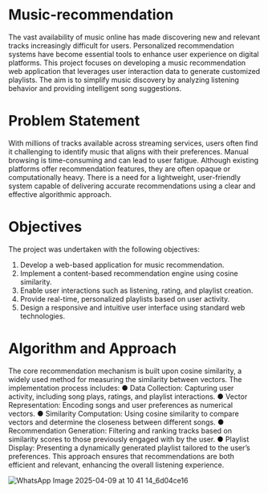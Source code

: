 # Music-recommendation #
The vast availability of music online has made discovering new and relevant tracks increasingly difficult for users. Personalized recommendation systems have become essential tools to enhance user experience on digital platforms. This project focuses on developing a music recommendation web application that leverages user interaction data to generate customized playlists. The aim is to simplify music discovery by analyzing
listening behavior and providing intelligent song suggestions.

# Problem Statement #
With millions of tracks available across streaming services, users often find it challenging to identify music that aligns with their preferences. Manual browsing is time-consuming and can lead to user fatigue. Although existing platforms offer recommendation features, they are often opaque or computationally heavy. There is a need for a lightweight, user-friendly system capable of delivering accurate recommendations using a clear and effective algorithmic approach.

# Objectives #
The project was undertaken with the following objectives:
1. Develop a web-based application for music recommendation.
2. Implement a content-based recommendation engine using cosine similarity.
3. Enable user interactions such as listening, rating, and playlist creation.
4. Provide real-time, personalized playlists based on user activity.
5. Design a responsive and intuitive user interface using standard web technologies.


# Algorithm and Approach #
The core recommendation mechanism is built upon cosine similarity, a widely used method
for measuring the similarity between vectors. The implementation process includes:
● Data Collection: Capturing user activity, including song plays, ratings, and playlist
interactions.
● Vector Representation: Encoding songs and user preferences as numerical vectors.
● Similarity Computation: Using cosine similarity to compare vectors and determine
the closeness between different songs.
● Recommendation Generation: Filtering and ranking tracks based on similarity scores
to those previously engaged with by the user.
● Playlist Display: Presenting a dynamically generated playlist tailored to the user’s
preferences.
This approach ensures that recommendations are both efficient and relevant, enhancing the
overall listening experience.

![WhatsApp Image 2025-04-09 at 10 41 14_6d04ce16](https://github.com/user-attachments/assets/f8cd5735-769f-4c5b-85f8-652bf14535c8)

